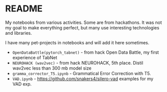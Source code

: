 # README

My notebooks from various activities. Some are from hackathons.
It was not my goal to make everything perfect,  but many use interesting
technologies and libraries.

I have many pet-projects in notebooks and will add it here sometimes.

- `OpenDataBattle(pytorch_tabnet)` - from hack Open Data Battle, my first experience of TabNet
- `NEUROHACK (wav2vec)` - from hack NEUROHACK, 5th place. Distil wav2vec less than 300 mb model size
- `gramma_corrector_T5.ipynb` - Grammatical Error Correction with T5. 
- `VAD.ipynb` - https://github.com/snakers4/silero-vad examples for my VAD exp.